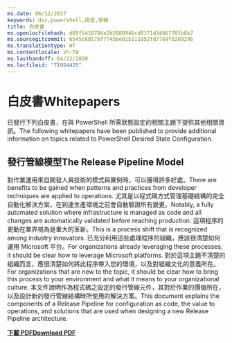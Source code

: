 ```yaml
---
ms.date: 06/12/2017
keywords: dsc,powershell,設定,安裝
title: 白皮書
ms.openlocfilehash: d89f5410786e2b2889946cd8171d34667701b8b7
ms.sourcegitcommit: 6545c60578f7745be015111052fd7769f8289296
ms.translationtype: HT
ms.contentlocale: zh-TW
ms.lasthandoff: 04/22/2020
ms.locfileid: "71954425"
---
```

# <a name="whitepapers"></a><span data-ttu-id="9fda8-103">白皮書</span><span class="sxs-lookup"><span data-stu-id="9fda8-103">Whitepapers</span></span>

<span data-ttu-id="9fda8-104">已發行下列白皮書，在與 PowerShell 所需狀態設定的相關主題下提供其他相關資訊。</span><span class="sxs-lookup"><span data-stu-id="9fda8-104">The following whitepapers have been published to provide additional information on topics related to PowerShell Desired State Configuration.</span></span>

## <a name="the-release-pipeline-model"></a><span data-ttu-id="9fda8-105">發行管線模型</span><span class="sxs-lookup"><span data-stu-id="9fda8-105">The Release Pipeline Model</span></span>
<span data-ttu-id="9fda8-106">對作業運用來自開發人員技術的模式與實例時，可以獲得許多好處。</span><span class="sxs-lookup"><span data-stu-id="9fda8-106">There are benefits to be gained when patterns and practices from developer techniques are applied to operations.</span></span> <span data-ttu-id="9fda8-107">尤其是以程式碼方式管理基礎結構的完全自動化解決方案，在到達生產環境之前會自動驗證所有變更。</span><span class="sxs-lookup"><span data-stu-id="9fda8-107">Notably, a fully automated solution where infrastructure is managed as code and all changes are automatically validated before reaching production.</span></span> <span data-ttu-id="9fda8-108">這項程序的更動在業界視為是重大的革新。</span><span class="sxs-lookup"><span data-stu-id="9fda8-108">This is a process shift that is recognized among industry innovators.</span></span> <span data-ttu-id="9fda8-109">已充分利用這些處理程序的組織，應該很清楚如何運用 Microsoft 平台。</span><span class="sxs-lookup"><span data-stu-id="9fda8-109">For organizations already leveraging these processes, it should be clear how to leverage Microsoft platforms.</span></span> <span data-ttu-id="9fda8-110">對於這項主題不清楚的組織而言，應很清楚如何將此程序帶入您的環境，以及對組織文化的意義所在。</span><span class="sxs-lookup"><span data-stu-id="9fda8-110">For organizations that are new to the topic, it should be clear how to bring this process to your environment and what it means to your organizational culture.</span></span> <span data-ttu-id="9fda8-111">本文件說明作為程式碼之設定的發行管線元件，其對於作業的價值所在，以及設計新的發行管線結構時所使用的解決方案。</span><span class="sxs-lookup"><span data-stu-id="9fda8-111">This document explains the components of a Release Pipeline for configuration as code, the value to operations, and solutions that are used when designing a new Release Pipeline architecture.</span></span>

<span data-ttu-id="9fda8-112">**[下載 PDF](https://aka.ms/thereleasepipelinemodelpdf)**</span><span class="sxs-lookup"><span data-stu-id="9fda8-112">**[Download PDF](https://aka.ms/thereleasepipelinemodelpdf)**</span></span>